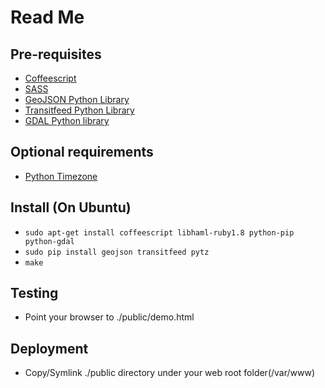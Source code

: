Read Me
=======

Pre-requisites
--------------
* [Coffeescript](http://jashkenas.github.com/coffee-script/)
* [SASS](http://sass-lang.com/)
* [GeoJSON Python Library](http://pypi.python.org/pypi/geojson/1.0)
* [Transitfeed Python Library](http://code.google.com/p/googletransitdatafeed/)
* [GDAL Python library](http://pypi.python.org/pypi/GDAL/)

Optional requirements
---------------------
* [Python Timezone](http://pypi.python.org/pypi/pytz/)

Install (On Ubuntu)
-------------------
* `sudo apt-get install coffeescript libhaml-ruby1.8 python-pip python-gdal`
* `sudo pip install geojson transitfeed pytz`
* `make`

Testing
-------
* Point your browser to ./public/demo.html

Deployment
----------
* Copy/Symlink ./public directory under your web root folder(/var/www)
